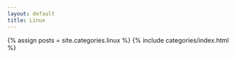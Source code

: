 ```yaml
---
layout: default
title: Linux
---
```

{% assign posts = site.categories.linux %}
{% include categories/index.html %}


